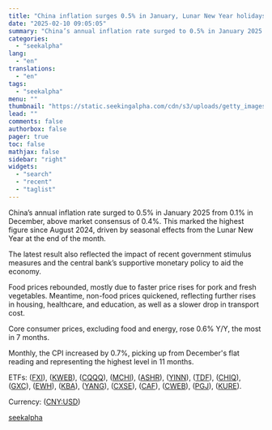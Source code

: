 ```yaml
---
title: "China inflation surges 0.5% in January, Lunar New Year holidays in play"
date: "2025-02-10 09:05:05"
summary: "China’s annual inflation rate surged to 0.5% in January 2025 from 0.1% in December, above market consensus of 0.4%. This marked the highest figure since August 2024, driven by seasonal effects from the Lunar New Year at the end of the month. The latest result also reflected the impact of..."
categories:
  - "seekalpha"
lang:
  - "en"
translations:
  - "en"
tags:
  - "seekalpha"
menu: ""
thumbnail: "https://static.seekingalpha.com/cdn/s3/uploads/getty_images/1221656007/image_1221656007.jpg"
lead: ""
comments: false
authorbox: false
pager: true
toc: false
mathjax: false
sidebar: "right"
widgets:
  - "search"
  - "recent"
  - "taglist"
---
```


China’s annual inflation rate surged to 0.5% in January 2025 from 0.1% in December, above market consensus of 0.4%. This marked the highest figure since August 2024, driven by seasonal effects from the Lunar New Year at the end of the month.

The latest result also reflected the impact of recent government stimulus measures and the central bank’s supportive monetary policy to aid the economy.

Food prices rebounded, mostly due to faster price rises for pork and fresh vegetables. Meantime, non-food prices quickened, reflecting further rises in housing, healthcare, and education, as well as a slower drop in transport cost.

Core consumer prices, excluding food and energy, rose 0.6% Y/Y, the most in 7 months.

Monthly, the CPI increased by 0.7%, picking up from December's flat reading and representing the highest level in 11 months.

ETFs: ([FXI](https://seekingalpha.com/symbol/FXI "iShares China Large-Cap ETF")), ([KWEB](https://seekingalpha.com/symbol/KWEB "KraneShares CSI China Internet ETF")), ([CQQQ](https://seekingalpha.com/symbol/CQQQ "Invesco China Technology ETF")), ([MCHI](https://seekingalpha.com/symbol/MCHI "iShares MSCI China ETF")), ([ASHR](https://seekingalpha.com/symbol/ASHR "Deutsche X-trackers Harvest CSI 300 China A-Shares ETF")), ([YINN](https://seekingalpha.com/symbol/YINN "Direxion Daily FTSE China Bull 3x Shares ETF")), ([TDF](https://seekingalpha.com/symbol/TDF "Templeton Dragon Fund")), ([CHIQ](https://seekingalpha.com/symbol/CHIQ "Global X China Consumer ETF")), ([GXC](https://seekingalpha.com/symbol/GXC "SPDR S&P China ETF")), ([EWH](https://seekingalpha.com/symbol/EWH "iShares MSCI Hong Kong ETF")), ([KBA](https://seekingalpha.com/symbol/KBA "KraneShares Bosera MSCI China A ETF")), ([YANG](https://seekingalpha.com/symbol/YANG "Direxion Daily FTSE China Bear 3x Shares ETF")), ([CXSE](https://seekingalpha.com/symbol/CXSE "WisdomTree China ex-State-Owned Enterprises ETF")), ([CAF](https://seekingalpha.com/symbol/CAF "Morgan Stanley China A Share Fund")), ([CWEB](https://seekingalpha.com/symbol/CWEB "Direxion Daily CSI China Internet Index Bull 2x Shares ETF")), ([PGJ](https://seekingalpha.com/symbol/PGJ "Invesco Golden Dragon China Portfolio ETF")), ([KURE](https://seekingalpha.com/symbol/KURE "KraneShares Trust - KraneShares MSCI All China Health Care Index ETF")).

Currency: ([CNY:USD](https://seekingalpha.com/symbol/CNY:USD "Chinese Yuan / US Dollar"))

[seekalpha](https://seekingalpha.com/news/4405432-china-inflation-surges-0_5-in-january-lunar-new-year-holidays-in-play)
